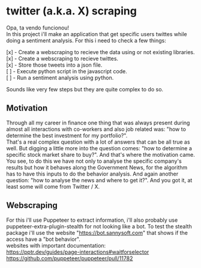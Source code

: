 # twitter (a.k.a. X) scraping

Opa, ta vendo funcionou!  
In this project i'll make an application that get specific users twittes while doing a sentiment analysis.
For this i need to check a few things:

[x] - Create a webscraping to recieve the data using or not existing libraries.<br />
[x] - Create a webscraping to recieve twittes.<br />
[x] - Store those tweets into a json file.<br />
[ ] - Execute python script in the javascript code.<br />
[ ] - Run a sentiment analysis using python.<br />

Sounds like very few steps but they are quite complex to do so.


## Motivation

Through all my career in finance one thing that was always present during almost all interactions with co-workers and also job related was: "how to determine the best investment for my portfolio?".<br />
That's a real complex question with a lot of answers that can be all true as well. But digging a little more into the question comes: "how to determine a specific stock market share to buy?". And that's where the motivation came.<br />
You see, to do this we have not only to analyse the specific company's results but how it behaves along the Government News, for the algorithm has to have this inputs to do the behavior analysis. And again another question: "how to analyse the news and where to get it?". And you got it, at least some will come from Twitter / X.

## Webscraping

For this i'll use Puppeteer to extract information, i'll also probably use puppeteer-extra-plugin-stealth for not looking like a bot. To test the stealth package i'll use the website "https://bot.sannysoft.com" that shows if the access have a "bot behavior".<br />
websites with important documentation: <br />
https://pptr.dev/guides/page-interactions#waitforselector<br />
https://github.com/puppeteer/puppeteer/pull/11782<br />
